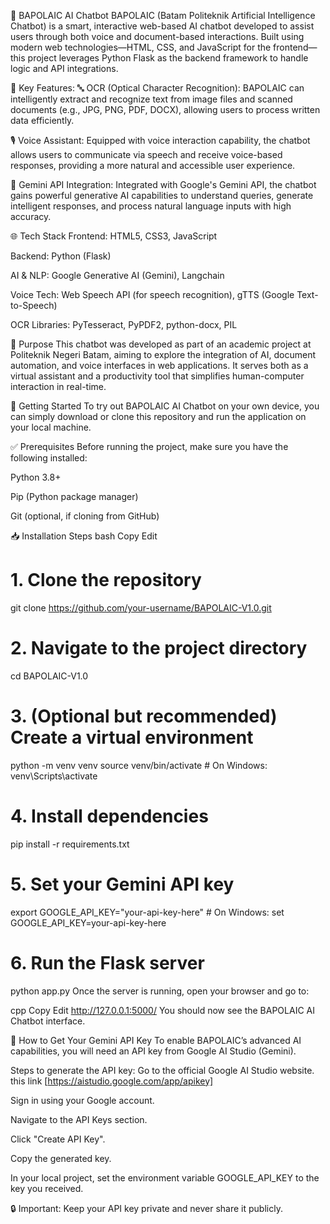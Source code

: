 💬 BAPOLAIC AI Chatbot
BAPOLAIC (Batam Politeknik Artificial Intelligence Chatbot) is a smart, interactive web-based AI chatbot developed to assist users through both voice and document-based interactions. Built using modern web technologies—HTML, CSS, and JavaScript for the frontend—this project leverages Python Flask as the backend framework to handle logic and API integrations.

🔧 Key Features:
🔤 OCR (Optical Character Recognition): BAPOLAIC can intelligently extract and recognize text from image files and scanned documents (e.g., JPG, PNG, PDF, DOCX), allowing users to process written data efficiently.

🎙️ Voice Assistant: Equipped with voice interaction capability, the chatbot allows users to communicate via speech and receive voice-based responses, providing a more natural and accessible user experience.

🤖 Gemini API Integration: Integrated with Google's Gemini API, the chatbot gains powerful generative AI capabilities to understand queries, generate intelligent responses, and process natural language inputs with high accuracy.

🌐 Tech Stack
Frontend: HTML5, CSS3, JavaScript

Backend: Python (Flask)

AI & NLP: Google Generative AI (Gemini), Langchain

Voice Tech: Web Speech API (for speech recognition), gTTS (Google Text-to-Speech)

OCR Libraries: PyTesseract, PyPDF2, python-docx, PIL

📌 Purpose
This chatbot was developed as part of an academic project at Politeknik Negeri Batam, aiming to explore the integration of AI, document automation, and voice interfaces in web applications. It serves both as a virtual assistant and a productivity tool that simplifies human-computer interaction in real-time.

🚀 Getting Started
To try out BAPOLAIC AI Chatbot on your own device, you can simply download or clone this repository and run the application on your local machine.

✅ Prerequisites
Before running the project, make sure you have the following installed:

Python 3.8+

Pip (Python package manager)

Git (optional, if cloning from GitHub)

📥 Installation Steps
bash
Copy
Edit
# 1. Clone the repository
git clone https://github.com/your-username/BAPOLAIC-V1.0.git

# 2. Navigate to the project directory
cd BAPOLAIC-V1.0

# 3. (Optional but recommended) Create a virtual environment
python -m venv venv
source venv/bin/activate  # On Windows: venv\Scripts\activate

# 4. Install dependencies
pip install -r requirements.txt

# 5. Set your Gemini API key
export GOOGLE_API_KEY="your-api-key-here"  # On Windows: set GOOGLE_API_KEY=your-api-key-here

# 6. Run the Flask server
python app.py
Once the server is running, open your browser and go to:

cpp
Copy
Edit
http://127.0.0.1:5000/
You should now see the BAPOLAIC AI Chatbot interface.

🔑 How to Get Your Gemini API Key
To enable BAPOLAIC’s advanced AI capabilities, you will need an API key from Google AI Studio (Gemini).

Steps to generate the API key:
Go to the official Google AI Studio website. this link [https://aistudio.google.com/app/apikey]

Sign in using your Google account.

Navigate to the API Keys section.

Click "Create API Key".

Copy the generated key.

In your local project, set the environment variable GOOGLE_API_KEY to the key you received.

🔒 Important: Keep your API key private and never share it publicly.
